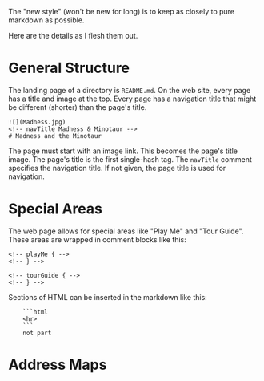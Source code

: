 The "new style" (won't be new for long) is to keep as closely to pure markdown as possible.

Here are the details as I flesh them out.

# General Structure

The landing page of a directory is `README.md`. On the web site, every page has a title and image at the top. Every page has a navigation
title that might be different (shorter) than the page's title.

```
![](Madness.jpg)
<!-- navTitle Madness & Minotaur -->
# Madness and the Minotaur
```
The page must start with an image link. This becomes the page's title image. The page's title is the first single-hash
tag. The `navTitle` comment specifies the navigation title. If not given, the page title is used for navigation.

# Special Areas

The web page allows for special areas like "Play Me" and "Tour Guide". These areas are wrapped in comment blocks like this:

```
<!-- playMe { -->
<!-- } -->

<!-- tourGuide { -->
<!-- } -->
```

Sections of HTML can be inserted in the markdown like this:

```
    ```html
    <hr>    
    ```
    not part
```

# Address Maps

